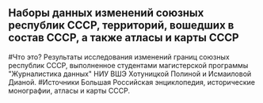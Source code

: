 ## Наборы данных изменений союзных республик СССР, территорий, вошедших в состав СССР, а также атласы и карты СССР
#Что это? Результаты исследования изменений границ союзных республик СССР, выполненное студентами магистерской программы "Журналистика данных" НИУ ВШЭ Хотуницкой Полиной и Исмаиловой Дианой.
#Источники Большая Российская энциклопедия, исторические монографии, атласы и карты СССР.
